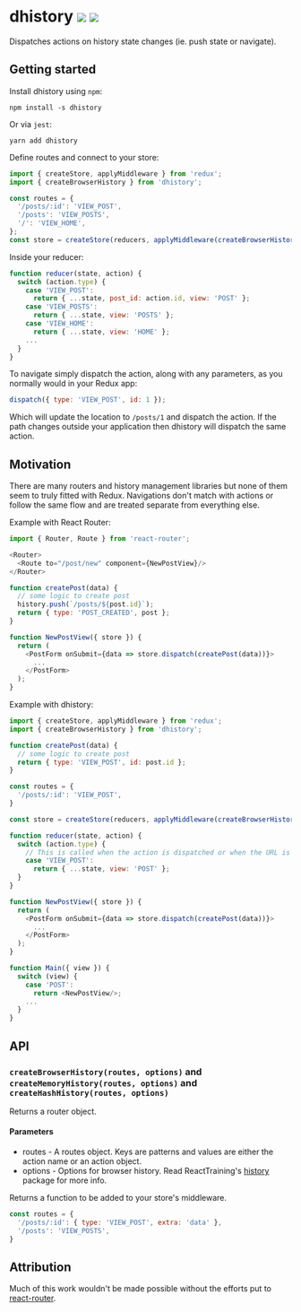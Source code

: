 # dhistory ![](https://api.travis-ci.org/evilmarty/dhistory.svg?branch=master) ![](https://img.shields.io/npm/v/dhistory.svg)

Dispatches actions on history state changes (ie. push state or navigate).

## Getting started

Install dhistory using `npm`:

```shell
npm install -s dhistory

```

Or via `jest`:

```shell
yarn add dhistory

```

Define routes and connect to your store:

```javascript
import { createStore, applyMiddleware } from 'redux';
import { createBrowserHistory } from 'dhistory';

const routes = {
  '/posts/:id': 'VIEW_POST',
  '/posts': 'VIEW_POSTS',
  '/': 'VIEW_HOME',
};
const store = createStore(reducers, applyMiddleware(createBrowserHistory(routes)));
```

Inside your reducer:

```javascript
function reducer(state, action) {
  switch (action.type) {
    case 'VIEW_POST':
      return { ...state, post_id: action.id, view: 'POST' };
    case 'VIEW_POSTS':
      return { ...state, view: 'POSTS' };
    case 'VIEW_HOME':
      return { ...state, view: 'HOME' };
    ...
  }
}
```

To navigate simply dispatch the action, along with any parameters, as you normally would in your Redux app:

```javascript
dispatch({ type: 'VIEW_POST', id: 1 });
```

Which will update the location to `/posts/1` and dispatch the action. If the path changes outside your application then dhistory will dispatch the same action.

## Motivation

There are many routers and history management libraries but none of them seem to truly fitted with Redux. Navigations don't match with actions or follow the same flow and are treated separate from everything else.

Example with React Router:

```javascript
import { Router, Route } from 'react-router';

<Router>
  <Route to="/post/new" component={NewPostView}/>
</Router>

function createPost(data) {
  // some logic to create post
  history.push(`/posts/${post.id}`);
  return { type: 'POST_CREATED', post };
}

function NewPostView({ store }) {
  return (
    <PostForm onSubmit={data => store.dispatch(createPost(data))}>
      ...
    </PostForm>
  );
}
```

Example with dhistory:

```javascript
import { createStore, applyMiddleware } from 'redux';
import { createBrowserHistory } from 'dhistory';

function createPost(data) {
  // some logic to create post
  return { type: 'VIEW_POST', id: post.id };
}

const routes = {
  '/posts/:id': 'VIEW_POST',
}

const store = createStore(reducers, applyMiddleware(createBrowserHistory(routes)));

function reducer(state, action) {
  switch (action.type) {
    // This is called when the action is dispatched or when the URL is changed
    case 'VIEW_POST':
      return { ...state, view: 'POST' };
  }
}

function NewPostView({ store }) {
  return (
    <PostForm onSubmit={data => store.dispatch(createPost(data))}>
      ...
    </PostForm>
  );
}

function Main({ view }) {
  switch (view) {
    case 'POST':
      return <NewPostView/>;
    ...
  }
}
```

## API

### `createBrowserHistory(routes, options)` and `createMemoryHistory(routes, options)` and `createHashHistory(routes, options)`

Returns a router object.

#### Parameters
- routes - A routes object. Keys are patterns and values are either the action name or an action object.
- options - Options for browser history. Read ReactTraining's [history](https://github.com/ReactTraining/history#usage) package for more info.

Returns a function to be added to your store's middleware.

```javascript
const routes = {
  '/posts/:id': { type: 'VIEW_POST', extra: 'data' },
  '/posts': 'VIEW_POSTS',
}
```

## Attribution

Much of this work wouldn't be made possible without the efforts put to [react-router](https://github.com/ReactTraining/react-router).
